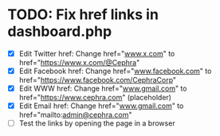 # TODO: Fix href links in dashboard.php

- [x] Edit Twitter href: Change href="www.x.com" to href="https://www.x.com/@Cephra"
- [x] Edit Facebook href: Change href="www.facebook.com" to href="https://www.facebook.com/CephraCorp"
- [x] Edit WWW href: Change href="www.gmail.com" to href="https://www.cephra.com" (placeholder)
- [x] Edit Email href: Change href="www.gmail.com" to href="mailto:admin@cephra.com"
- [ ] Test the links by opening the page in a browser
